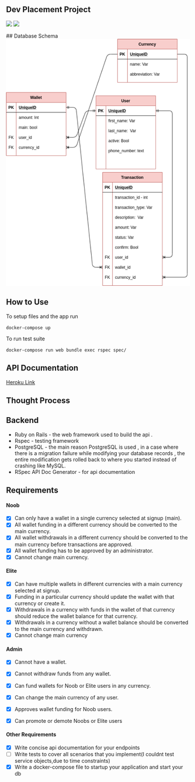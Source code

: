 ## Dev Placement Project

  <p align="left">
 <a href="https://codeclimate.com/github/kobiyoyo/DevPlaceAssessment/maintainability"><img src="https://api.codeclimate.com/v1/badges/dcb2b5a50ac176e8c1ed/maintainability" /></a>
 <a href="https://codeclimate.com/github/kobiyoyo/DevPlaceAssessment/test_coverage"><img src="https://api.codeclimate.com/v1/badges/dcb2b5a50ac176e8c1ed/test_coverage" /></a>
  </p>
## Database Schema
  <img src="app/assets/images/screenshot.png" alt="facebook-project">

## How to Use
To setup files and the app run
```
docker-compose up
```
To run test suite
```
docker-compose run web bundle exec rspec spec/
```
## API Documentation
[Heroku Link]()


## Thought Process


## Backend
- Ruby on Rails - the web framework used to build the api .
- Rspec - testing framework
- PostgreSQL -  the main reason PostgreSQL is used , in a case where there is a migration failure while modifying your database records , the entire modification gets rolled back to where you started instead of crashing like  MySQL.
- RSpec API Doc Generator - for api documentation


## Requirements

#### Noob
- [x] Can only have a wallet in a single currency selected at signup (main).
- [x] All wallet funding in a different currency should be converted to the main currency.
- [x] All wallet withdrawals in a different currency should be converted to the main currency before transactions are approved.
- [x] All wallet funding has to be approved by an administrator.
- [x] Cannot change main currency.

#### Elite
- [x] Can have multiple wallets in different currencies with a main currency selected at signup.
- [x] Funding in a particular currency should update the wallet with that currency or create it.
- [x] Withdrawals in a currency with funds in the wallet of that currency should reduce the wallet balance for that currency.
- [x] Withdrawals in a currency without a wallet balance should be converted to the main currency and withdrawn.
- [x] Cannot change main currency

#### Admin
- [x] Cannot have a wallet.
- [x] Cannot withdraw funds from any wallet.
- [x] Can fund wallets for Noob or Elite users in any currency.
- [x] Can change the main currency of any user.
- [x] Approves wallet funding for Noob users.
- [x] Can promote or demote Noobs or Elite users


#### Other Requirements
- [x] Write concise api documentation for your endpoints
- [ ] Write tests to cover all scenarios that you implement(I couldnt test service objects,due to time constraints)
- [x] Write a docker-compose file to startup your application and start your db
